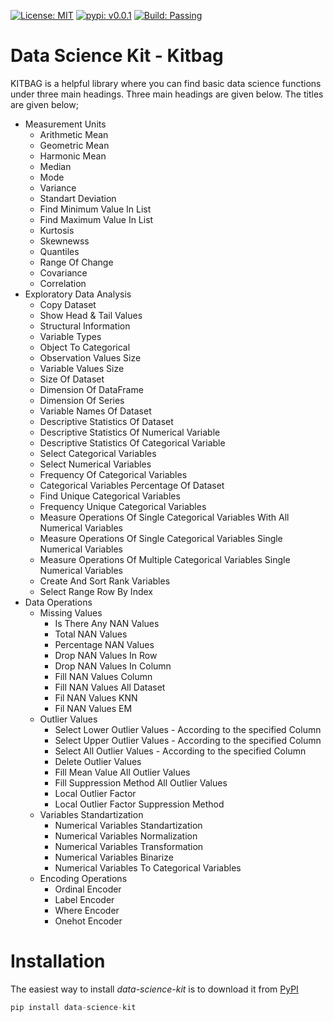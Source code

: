 [![License: MIT](https://img.shields.io/badge/License-MIT-green.svg)](https://opensource.org/licenses/MIT)
[![pypi: v0.0.1](https://img.shields.io/badge/pypi-v0.0.10-yellow.svg)](https://pypi.org/project/data-science-kit/)
[![Build: Passing](https://img.shields.io/badge/Build-Passing-green.svg)](https://github.com/KeremDlkmn/data-science-kit)


# Data Science Kit - Kitbag
KITBAG is a helpful library where you can find basic data science functions under three main headings. Three main headings are given below. The titles are given below;

* Measurement Units
  * Arithmetic Mean
  * Geometric Mean
  * Harmonic Mean
  * Median
  * Mode
  * Variance
  * Standart Deviation
  * Find Minimum Value In List
  * Find Maximum Value In List
  * Kurtosis
  * Skewnewss
  * Quantiles
  * Range Of Change
  * Covariance
  * Correlation
* Exploratory Data Analysis
  * Copy Dataset
  * Show Head & Tail Values
  * Structural Information
  * Variable Types
  * Object To Categorical
  * Observation Values Size
  * Variable Values Size
  * Size Of Dataset
  * Dimension Of DataFrame 
  * Dimension Of Series
  * Variable Names Of Dataset
  * Descriptive Statistics Of Dataset
  * Descriptive Statistics Of Numerical Variable 
  * Descriptive Statistics Of Categorical Variable  
  * Select Categorical Variables 
  * Select Numerical Variables 
  * Frequency Of Categorical Variables
  * Categorical Variables Percentage Of Dataset
  * Find Unique Categorical Variables
  * Frequency Unique Categorical Variables
  * Measure Operations Of Single Categorical Variables With All Numerical Variables
  * Measure Operations Of Single Categorical Variables Single Numerical Variables
  * Measure Operations Of Multiple Categorical Variables Single Numerical Variables
  * Create And Sort Rank Variables
  * Select Range Row By Index
* Data Operations
  * Missing Values
    * Is There Any NAN Values
    * Total NAN Values
    * Percentage NAN Values
    * Drop NAN Values In Row 
    * Drop NAN Values In Column
    * Fill NAN Values Column
    * Fill NAN Values All Dataset
    * Fil NAN Values KNN
    * Fil NAN Values EM
  * Outlier Values
    * Select Lower Outlier Values - According to the specified Column
    * Select Upper Outlier Values - According to the specified Column
    * Select All Outlier Values - According to the specified Column
    * Delete Outlier Values
    * Fill Mean Value All Outlier Values
    * Fill Suppression Method All Outlier Values
    * Local Outlier Factor
    * Local Outlier Factor Suppression Method
  * Variables Standartization
    * Numerical Variables Standartization  
    * Numerical Variables Normalization  
    * Numerical Variables Transformation  
    * Numerical Variables Binarize  
    * Numerical Variables To Categorical Variables
  * Encoding Operations
    * Ordinal Encoder
    * Label Encoder
    * Where Encoder
    * Onehot Encoder

# Installation
The easiest way to install *data-science-kit* is to download it from [PyPI](https://pypi.org/project/data-science-kit/)

```python
pip install data-science-kit
```

